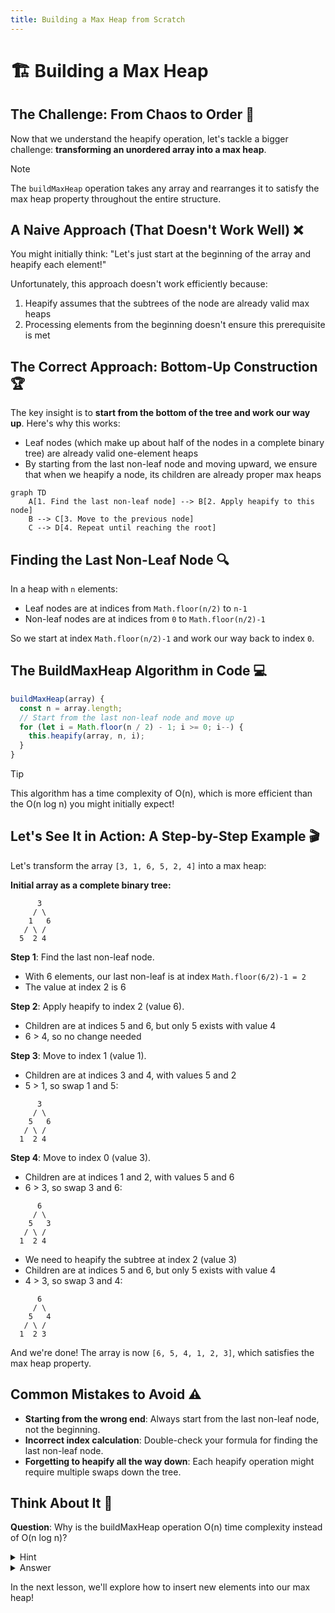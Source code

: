 ```yaml
---
title: Building a Max Heap from Scratch
---
```


# 🏗️ Building a Max Heap

## The Challenge: From Chaos to Order 🧩

Now that we understand the heapify operation, let's tackle a bigger challenge: **transforming an unordered array into a max heap**.

> [!NOTE]
> The `buildMaxHeap` operation takes any array and rearranges it to satisfy the max heap property throughout the entire structure.

## A Naive Approach (That Doesn't Work Well) ❌

You might initially think: "Let's just start at the beginning of the array and heapify each element!"

Unfortunately, this approach doesn't work efficiently because:
1. Heapify assumes that the subtrees of the node are already valid max heaps
2. Processing elements from the beginning doesn't ensure this prerequisite is met

## The Correct Approach: Bottom-Up Construction 🏆

The key insight is to **start from the bottom of the tree and work our way up**. Here's why this works:

- Leaf nodes (which make up about half of the nodes in a complete binary tree) are already valid one-element heaps
- By starting from the last non-leaf node and moving upward, we ensure that when we heapify a node, its children are already proper max heaps

```mermaid
graph TD
    A[1. Find the last non-leaf node] --> B[2. Apply heapify to this node]
    B --> C[3. Move to the previous node]
    C --> D[4. Repeat until reaching the root]
```

## Finding the Last Non-Leaf Node 🔍

In a heap with `n` elements:
- Leaf nodes are at indices from `Math.floor(n/2)` to `n-1`
- Non-leaf nodes are at indices from `0` to `Math.floor(n/2)-1`

So we start at index `Math.floor(n/2)-1` and work our way back to index `0`.

## The BuildMaxHeap Algorithm in Code 💻

```javascript
buildMaxHeap(array) {
  const n = array.length;
  // Start from the last non-leaf node and move up
  for (let i = Math.floor(n / 2) - 1; i >= 0; i--) {
    this.heapify(array, n, i);
  }
}
```

> [!TIP]
> This algorithm has a time complexity of O(n), which is more efficient than the O(n log n) you might initially expect!

## Let's See It in Action: A Step-by-Step Example 🎬

Let's transform the array `[3, 1, 6, 5, 2, 4]` into a max heap:

**Initial array as a complete binary tree:**
```
      3
     / \
    1   6
   / \ /
  5  2 4
```

**Step 1**: Find the last non-leaf node.
- With 6 elements, our last non-leaf is at index `Math.floor(6/2)-1 = 2`
- The value at index 2 is 6

**Step 2**: Apply heapify to index 2 (value 6).
- Children are at indices 5 and 6, but only 5 exists with value 4
- 6 > 4, so no change needed

**Step 3**: Move to index 1 (value 1).
- Children are at indices 3 and 4, with values 5 and 2
- 5 > 1, so swap 1 and 5:

```
      3
     / \
    5   6
   / \ /
  1  2 4
```

**Step 4**: Move to index 0 (value 3).
- Children are at indices 1 and 2, with values 5 and 6
- 6 > 3, so swap 3 and 6:

```
      6
     / \
    5   3
   / \ /
  1  2 4
```

- We need to heapify the subtree at index 2 (value 3)
- Children are at indices 5 and 6, but only 5 exists with value 4
- 4 > 3, so swap 3 and 4:

```
      6
     / \
    5   4
   / \ /
  1  2 3
```

And we're done! The array is now `[6, 5, 4, 1, 2, 3]`, which satisfies the max heap property.

## Common Mistakes to Avoid ⚠️

- **Starting from the wrong end**: Always start from the last non-leaf node, not the beginning.
- **Incorrect index calculation**: Double-check your formula for finding the last non-leaf node.
- **Forgetting to heapify all the way down**: Each heapify operation might require multiple swaps down the tree.

## Think About It 🤔

**Question**: Why is the buildMaxHeap operation O(n) time complexity instead of O(n log n)?

<details>
<summary>Hint</summary>

Consider that not all heapify operations will require traversing the full height of the tree.
</details>

<details>
<summary>Answer</summary>

While a single heapify operation on the root might take O(log n) time, most nodes are closer to the leaves.

Mathematically, the sum of all heapify operations follows a pattern that converges to linear time O(n). The formal proof involves a geometric series that shows the total work is bounded by 2n operations in the worst case.
</details>

In the next lesson, we'll explore how to insert new elements into our max heap! 